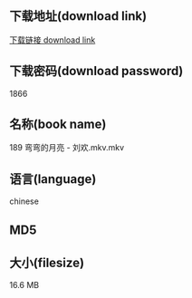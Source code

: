 ## 下载地址(download link)
[下载链接 download link](https://voluble-croquembouche-d321dc.netlify.app/?s=189+%E5%BC%AF%E5%BC%AF%E7%9A%84%E6%9C%88%E4%BA%AE+-+%E5%88%98%E6%AC%A2.mkv)

## 下载密码(download password)
1866

## 名称(book name)
189 弯弯的月亮 - 刘欢.mkv.mkv

## 语言(language)
chinese

## MD5


## 大小(filesize)
16.6 MB
